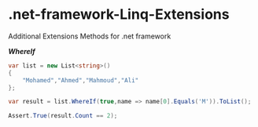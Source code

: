 # .net-framework-Linq-Extensions
Additional Extensions Methods for .net framework

***WhereIf***


```csharp 
var list = new List<string>()
{
    "Mohamed","Ahmed","Mahmoud","Ali"
};

var result = list.WhereIf(true,name => name[0].Equals('M')).ToList();

Assert.True(result.Count == 2); 
```
